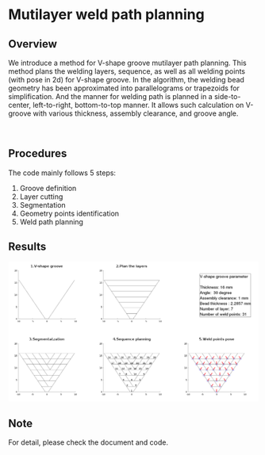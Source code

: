 # Mutilayer weld path planning

## Overview
We introduce a method for V-shape groove mutilayer path planning. This method plans the welding layers, sequence, as well as all welding points (with pose in 2d) for V-shape groove. 
In the algorithm, the welding bead geometry has been approximated into parallelograms or trapezoids for simplification. 
And the manner for welding path is planned in a side-to-center, left-to-right, bottom-to-top manner. 
It allows such calculation on V-groove with various thickness, assembly clearance, and groove angle.

<img src="https://github.com/romi-lab/mutilayer-weld-path-planning/blob/main/mutilayer.gif"  alt="">

## Procedures
The code mainly follows 5 steps:
1. Groove definition
2. Layer cutting
3. Segmentation
4. Geometry points identification
5. Weld path planning

## Results
<img src="https://github.com/romi-lab/mutilayer-weld-path-planning/blob/main/mutilayer.png" alt="">

## Note
For detail, please check the document and code.
